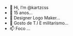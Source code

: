 - 👋 Hi, I’m @kartzcss
- 👀 15 anos...
- 🌱 Designer Logo Maker...
- 💞️ Gosto de T.I  E militarismo...
- 📫 Foco ...

<!---
kartzcss/kartzcss is a ✨ special ✨ repository because its `README.md` (this file) appears on your GitHub profile.
You can click the Preview link to take a look at your changes.
--->
